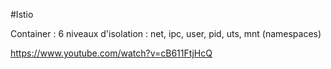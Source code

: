 #Istio 

Container : 6 niveaux d'isolation : net, ipc, user, pid, uts, mnt (namespaces)

https://www.youtube.com/watch?v=cB611FtjHcQ
